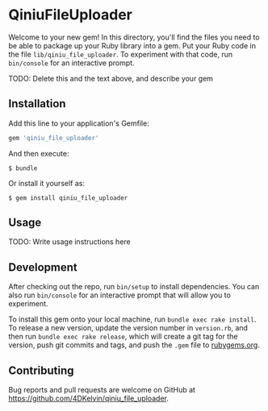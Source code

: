 # QiniuFileUploader

Welcome to your new gem! In this directory, you'll find the files you need to be able to package up your Ruby library into a gem. Put your Ruby code in the file `lib/qiniu_file_uploader`. To experiment with that code, run `bin/console` for an interactive prompt.

TODO: Delete this and the text above, and describe your gem

## Installation

Add this line to your application's Gemfile:

```ruby
gem 'qiniu_file_uploader'
```

And then execute:

    $ bundle

Or install it yourself as:

    $ gem install qiniu_file_uploader

## Usage

TODO: Write usage instructions here

## Development

After checking out the repo, run `bin/setup` to install dependencies. You can also run `bin/console` for an interactive prompt that will allow you to experiment.

To install this gem onto your local machine, run `bundle exec rake install`. To release a new version, update the version number in `version.rb`, and then run `bundle exec rake release`, which will create a git tag for the version, push git commits and tags, and push the `.gem` file to [rubygems.org](https://rubygems.org).

## Contributing

Bug reports and pull requests are welcome on GitHub at https://github.com/4DKelvin/qiniu_file_uploader.
